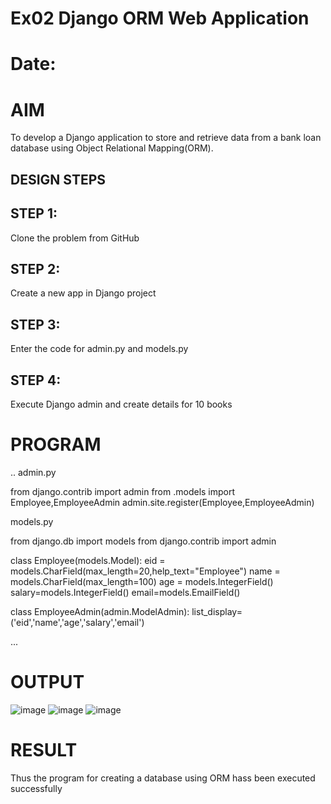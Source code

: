 # Ex02 Django ORM Web Application
# Date:
# AIM
To develop a Django application to store and retrieve data from a bank loan database using Object Relational Mapping(ORM).
## DESIGN STEPS
## STEP 1:
Clone the problem from GitHub

## STEP 2:
Create a new app in Django project

## STEP 3:
Enter the code for admin.py and models.py

## STEP 4:
Execute Django admin and create details for 10 books

# PROGRAM
.. admin.py

from django.contrib import admin from .models import Employee,EmployeeAdmin admin.site.register(Employee,EmployeeAdmin)

models.py

from django.db import models from django.contrib import admin

class Employee(models.Model): eid = models.CharField(max_length=20,help_text="Employee") name = models.CharField(max_length=100) age = models.IntegerField() salary=models.IntegerField() email=models.EmailField()

class EmployeeAdmin(admin.ModelAdmin): list_display=('eid','name','age','salary','email')

...



# OUTPUT
![image](https://github.com/user-attachments/assets/2dc7e0b0-8d54-4f30-b966-18a838a60c13)
![image](https://github.com/user-attachments/assets/6a94c3f5-e930-4363-afea-292828ae0650)
![image](https://github.com/user-attachments/assets/459b78e2-3c23-4f61-b556-ad225ead4f85)



# RESULT
Thus the program for creating a database using ORM hass been executed successfully
